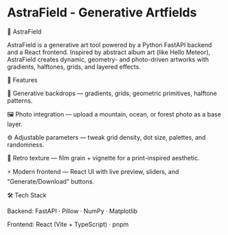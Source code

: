 # AstraField - Generative Artfields

🌌 AstraField

AstraField is a generative art tool powered by a Python FastAPI backend and a React frontend.
Inspired by abstract album art (like Hello Meteor), AstraField creates dynamic, geometry- and photo-driven artworks with gradients, halftones, grids, and layered effects.

🚀 Features

🎨 Generative backdrops — gradients, grids, geometric primitives, halftone patterns.

🖼️ Photo integration — upload a mountain, ocean, or forest photo as a base layer.

⚙️ Adjustable parameters — tweak grid density, dot size, palettes, and randomness.

📼 Retro texture — film grain + vignette for a print-inspired aesthetic.

⚡ Modern frontend — React UI with live preview, sliders, and “Generate/Download” buttons.

🛠️ Tech Stack

Backend: FastAPI
 · Pillow
 · NumPy · Matplotlib

Frontend: React (Vite + TypeScript) · pnpm


